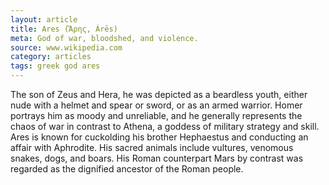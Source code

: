 ```yaml
---
layout: article
title: Ares (Ἄρης, Árēs)
meta: God of war, bloodshed, and violence.
source: www.wikipedia.com
category: articles
tags: greek god ares
---
```


The son of Zeus and Hera, he was depicted as a beardless youth, either nude with a helmet and spear or sword, or as an armed warrior. Homer portrays him as moody and unreliable, and he generally represents the chaos of war in contrast to Athena, a goddess of military strategy and skill. Ares is known for cuckolding his brother Hephaestus and conducting an affair with Aphrodite. His sacred animals include vultures, venomous snakes, dogs, and boars. His Roman counterpart Mars by contrast was regarded as the dignified ancestor of the Roman people.
